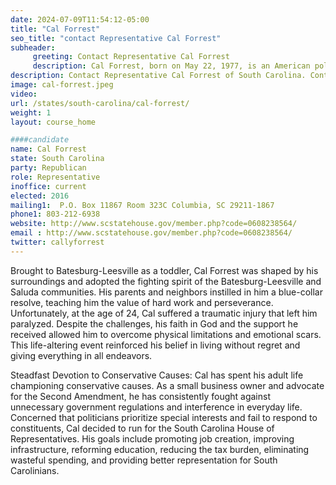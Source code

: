 ```yaml
---
date: 2024-07-09T11:54:12-05:00
title: "Cal Forrest"
seo_title: "contact Representative Cal Forrest"
subheader:
     greeting: Contact Representative Cal Forrest
     description: Cal Forrest, born on May 22, 1977, is an American politician affiliated with the Republican Party. He serves as a member of the South Carolina House of Representatives, representing District 39. He assumed office on November 14, 2016.
description: Contact Representative Cal Forrest of South Carolina. Contact information for Cal Forrest includes email address, phone number, and mailing address.
image: cal-forrest.jpeg
video:
url: /states/south-carolina/cal-forrest/
weight: 1
layout: course_home

####candidate
name: Cal Forrest
state: South Carolina
party: Republican
role: Representative
inoffice: current
elected: 2016
mailing1:  P.O. Box 11867 Room 323C Columbia, SC 29211-1867
phone1: 803-212-6938
website: http://www.scstatehouse.gov/member.php?code=0608238564/
email : http://www.scstatehouse.gov/member.php?code=0608238564/
twitter: callyforrest
---
```

Brought to Batesburg-Leesville as a toddler, Cal Forrest was shaped by his surroundings and adopted the fighting spirit of the Batesburg-Leesville and Saluda communities. His parents and neighbors instilled in him a blue-collar resolve, teaching him the value of hard work and perseverance. Unfortunately, at the age of 24, Cal suffered a traumatic injury that left him paralyzed. Despite the challenges, his faith in God and the support he received allowed him to overcome physical limitations and emotional scars. This life-altering event reinforced his belief in living without regret and giving everything in all endeavors.

Steadfast Devotion to Conservative Causes:
Cal has spent his adult life championing conservative causes. As a small business owner and advocate for the Second Amendment, he has consistently fought against unnecessary government regulations and interference in everyday life. Concerned that politicians prioritize special interests and fail to respond to constituents, Cal decided to run for the South Carolina House of Representatives. His goals include promoting job creation, improving infrastructure, reforming education, reducing the tax burden, eliminating wasteful spending, and providing better representation for South Carolinians.
